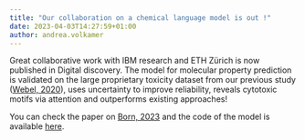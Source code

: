 ```yaml
---
title: "Our collaboration on a chemical language model is out !"
date: 2023-04-03T14:27:59+01:00
author: andrea.volkamer
---
```


Great collaborative work with IBM research and ETH Zürich is now published in Digital discovery. The model for molecular property prediction is validated on the large proprietary toxicity dataset from our previous study ([Webel, 2020](/publications/#webel_2020_cytotox)), uses uncertainty to improve reliability, reveals cytotoxic motifs via attention and outperforms existing approaches! 

You can check the paper on [Born, 2023](/publications/#born_digitaldiscory_2023) and the code of the model is available [here](https://github.com/PaccMann/chemical_representation_learning_for_toxicity_prediction).


